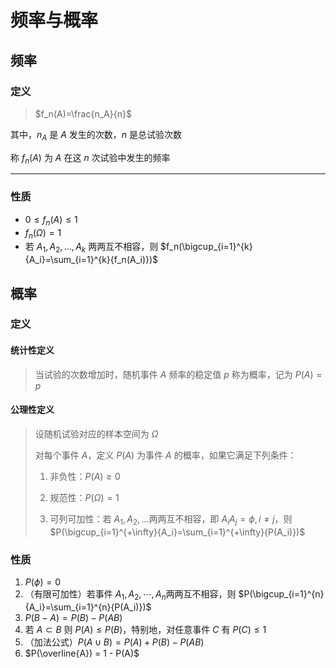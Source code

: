 # 频率与概率

## 频率

### 定义

> $f_n(A)=\frac{n_A}{n}$

其中，$n_A$ 是 $A$ 发生的次数，$n$ 是总试验次数

称 $f_n(A)$ 为 $A$ 在这 $n$ 次试验中发生的频率

- - - - - -

### 性质

- $0\leq f_n(A)\leq1$
- $f_n(\Omega)=1$
- 若 $A_1,A_2,...,A_k$ 两两互不相容，则 $f_n(\bigcup_{i=1}^{k}{A_i}=\sum_{i=1}^{k}{f_n(A_i)})$

## 概率

### 定义

#### 统计性定义

> 当试验的次数增加时，随机事件 $A$ 频率的稳定值 $p$ 称为概率，记为 $P(A)=p$

#### 公理性定义

> 设随机试验对应的样本空间为 $\Omega$
>
> 对每个事件 $A$，定义 $P(A)$ 为事件 $A$ 的概率，如果它满足下列条件：
>
> 1. 非负性：$P(A)\geq0$
>
> 2. 规范性：$P(\Omega)=1$
>
> 3. 可列可加性：若 $A_1,A_2,...$两两互不相容，即 $A_iA_j=\phi,i\neq j$，则 $P(\bigcup_{i=1}^{+\infty}{A_i}=\sum_{i=1}^{+\infty}{P(A_i)})$

### 性质

1. $P(\phi)=0$
2. （有限可加性）若事件 $A_1,A_2,\cdots,A_n$两两互不相容，则 $P(\bigcup_{i=1}^{n}{A_i}=\sum_{i=1}^{n}{P(A_i)})$
3. $P(B-A)=P(B)-P(AB)$
4. 若 $A \subset B$ 则 $P(A) \leq P(B)$，特别地，对任意事件 $C$ 有 $P(C) \leq 1$
5. （加法公式）$P(A \cup B) = P(A) + P(B) - P(AB)$
6. $P(\overline{A}) = 1 - P(A)$